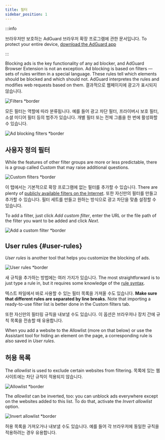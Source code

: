 ```yaml
---
title: 필터
sidebar_position: 1
---
```


:::info

브라우저만 보호하는 AdGuard 브라우저 확장 프로그램에 관한 문서입니다. To protect your entire device, [download the AdGuard app](https://agrd.io/download-kb-adblock)

:::

Blocking ads is the key functionality of any ad blocker, and AdGuard Browser Extension is not an exception. Ad blocking is based on filters — sets of rules written in a special language. These rules tell which elements should be blocked and which should not. AdGuard interpretes the rules and modifies web requests based on them. 결과적으로 웹페이지에 광고가 표시되지 않습니다.

![Filters \*border](https://cdn.adtidy.org/content/Kb/ad_blocker/browser_extension/ad_blocker_browser_extension_filters.png)

모든 필터는 역할에 따라 분류됩니다. 예를 들어 광고 차단 필터, 프라이버시 보호 필터, 소셜 미디어 필터 등의 범주가 있습니다. 개별 필터 또는 전체 그룹을 한 번에 활성화할 수 있습니다.

![Ad blocking filters \*border](https://cdn.adtidy.org/content/Kb/ad_blocker/browser_extension/ad_blocker_browser_extension_filters1.png)

## 사용자 정의 필터

While the features of other filter groups are more or less predictable, there is a group called _Custom_ that may raise additional questions.

![Custom filters \*border](https://cdn.adtidy.org/content/Kb/ad_blocker/browser_extension/ad_blocker_browser_extension_custom_filters.png)

이 탭에서는 기본적으로 확장 프로그램에 없는 필터를 추가할 수 있습니다. There are plenty of [publicly available filters on the Internet](https://filterlists.com). 또한 자신만의 필터를 만들고 추가할 수 있습니다. 필터 세트를 만들고 원하는 방식으로 광고 차단을 맞춤 설정할 수 있습니다.

To add a filter, just click _Add custom filter_, enter the URL or the file path of the filter you want to be added and click _Next_.

![Add a custom filter \*border](https://cdn.adtidy.org/content/Kb/ad_blocker/browser_extension/ad_blocker_browser_extension_custom_filters1.png)

## User rules {#user-rules}

_User rules_ is another tool that helps you customize the blocking of ads.

![User rules \*border](https://cdn.adtidy.org/content/Kb/ad_blocker/browser_extension/ad_blocker_browser_extension_user_rules.png)

새 규칙을 추가하는 방법에는 여러 가지가 있습니다. The most straightforward is to just type a rule in, but it requires some knowledge of the [rule syntax](/general/ad-filtering/create-own-filters).

텍스트 파일에서 바로 사용할 수 있는 필터 목록을 가져올 수도 있습니다. **Make sure that different rules are separated by line breaks.** Note that importing a ready-to-use filter list is better done in the Custom filters tab.

또한 자신만의 필터링 규칙을 내보낼 수도 있습니다. 이 옵션은 브라우저나 장치 간에 규칙 목록을 전송할 때 유용합니다.

When you add a website to the Allowlist (more on that below) or use the Assistant tool for hiding an element on the page, a corresponding rule is also saved in _User rules_.

## 허용 목록

The _allowlist_ is used to exclude certain websites from filtering. 목록에 있는 웹사이트에는 차단 규칙이 적용되지 않습니다.

![Allowlist \*border](https://cdn.adtidy.org/content/Kb/ad_blocker/browser_extension/ad_blocker_browser_extension_allowlist.png)

The _allowlist_ can be inverted, too: you can unblock ads everywhere except on the websites added to this list. To do that, activate the _Invert allowlist_ option.

![Invert allowlist \*border](https://cdn.adtidy.org/content/Kb/ad_blocker/browser_extension/ad_blocker_browser_extension_allowlist1.png)

허용 목록을 가져오거나 내보낼 수도 있습니다. 예를 들어 각 브라우저에 동일한 규칙을 적용하려는 경우 유용합니다.
